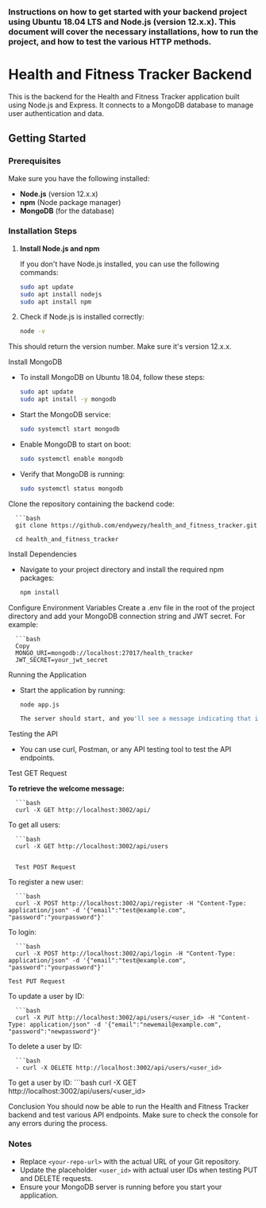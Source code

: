 ### Instructions on how to get started with your backend project using Ubuntu 18.04 LTS and Node.js (version 12.x.x). This document will cover the necessary installations, how to run the project, and how to test the various HTTP methods.

# Health and Fitness Tracker Backend

This is the backend for the Health and Fitness Tracker application built using Node.js and Express. It connects to a MongoDB database to manage user authentication and data.

## Getting Started

### Prerequisites

Make sure you have the following installed:

- **Node.js** (version 12.x.x)
- **npm** (Node package manager)
- **MongoDB** (for the database)

### Installation Steps

1. **Install Node.js and npm**

   If you don't have Node.js installed, you can use the following commands:

   ```bash
   sudo apt update
   sudo apt install nodejs
   sudo apt install npm


2. Check if Node.js is installed correctly:

      ```bash
      node -v

This should return the version number. Make sure it's version 12.x.x.

Install MongoDB

  - To install MongoDB on Ubuntu 18.04, follow these steps:

      ```bash
      sudo apt update
      sudo apt install -y mongodb

  - Start the MongoDB service:

      ```bash
      sudo systemctl start mongodb

  - Enable MongoDB to start on boot:

      ```bash
      sudo systemctl enable mongodb

  - Verify that MongoDB is running:

      ```bash
      sudo systemctl status mongodb


Clone the repository containing the backend code:

      ```bash
      git clone https://github.com/endywezy/health_and_fitness_tracker.git
      
      cd health_and_fitness_tracker


Install Dependencies

  -  Navigate to your project directory and install the required npm packages:

      ```bash
      npm install


Configure Environment Variables
Create a .env file in the root of the project directory and add your MongoDB connection string and JWT secret. For example:

      ```bash
      Copy
      MONGO_URI=mongodb://localhost:27017/health_tracker
      JWT_SECRET=your_jwt_secret


Running the Application

  - Start the application by running:

      ```bash
      node app.js
      
      The server should start, and you'll see a message indicating that it's running on the specified port (default is 3002).

Testing the API

  - You can use curl, Postman, or any API testing tool to test the API endpoints.



Test GET Request

**To retrieve the welcome message:**

      ```bash
      curl -X GET http://localhost:3002/api/


To get all users:

      ```bash
      curl -X GET http://localhost:3002/api/users


      Test POST Request

To register a new user:

      ```bash
      curl -X POST http://localhost:3002/api/register -H "Content-Type: application/json" -d '{"email":"test@example.com", "password":"yourpassword"}'


To login:

      ```bash
      curl -X POST http://localhost:3002/api/login -H "Content-Type: application/json" -d '{"email":"test@example.com", "password":"yourpassword"}'

    Test PUT Request

To update a user by ID:

      ```bash
      curl -X PUT http://localhost:3002/api/users/<user_id> -H "Content-Type: application/json" -d '{"email":"newemail@example.com", "password":"newpassword"}'


To delete a user by ID:

      ```bash
      - curl -X DELETE http://localhost:3002/api/users/<user_id>


To get a user by ID:
      ```bash
      curl -X GET http://localhost:3002/api/users/<user_id>


Conclusion
You should now be able to run the Health and Fitness Tracker backend and test various API endpoints. Make sure to check the console for any errors during the process.

### Notes

- Replace `<your-repo-url>` with the actual URL of your Git repository.
- Update the placeholder `<user_id>` with actual user IDs when testing PUT and DELETE requests.
- Ensure your MongoDB server is running before you start your application.

